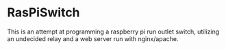 # RasPiSwitch
This is an attempt at programming a raspberry pi run outlet switch, utilizing an undecided relay and a web server run with nginx/apache.
